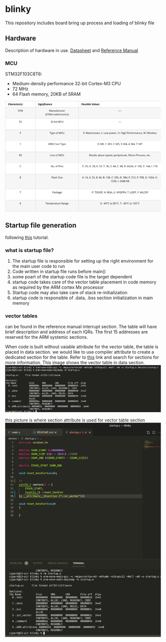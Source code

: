 # blinky

This repository includes board bring up process and loading of blinky file

## Hardware
Description of hardware in use. [Datasheet](Docs/Datasheet.pdf) and [Reference Manual](Doc/Reference-Manual.pdf)
### MCU
STM32F103C8T6: 

- Medium-density performance 32-bit Cortex-M3 CPU
- 72 MHz
- 64 Flash memory, 20KB of SRAM

![MCU-Naming](Docs/MCU-naming-convention.png)

## Startup file generation
following [this](https://www.youtube.com/watch?v=2Hm8eEHsgls&ab_channel=FastbitEmbeddedBrainAcademy) tutorial.

### what is startup file?
1. The startup file is responsible for setting up the right environment for the main user code to run
2. Code written in startup file runs before main()
3. some poart of the startup code file is the target dependent
4. startup code takes care of the vector table placement in code memory as required by the ARM cortex Mx processor
5. Startup code may also take care of stack re-initialization
6. startup code is responsible of .data, .bss section initialization in main memory

### vector tables
can be found in the reference manual interrupt section. The table will have brief description and address of each IQRs. The first 15 addresses are reserved for the ARM systemic sections.

When code is built without vaiable attribute for the vector table, the table is placed in data section. we would like to use compiler attribute to create a dedicated section for the table. Refer to [this](https://gcc.gnu.org/onlinedocs/gcc/Common-Variable-Attributes.html#Common-Variable-Attributes) link and search for sections for more information. This image shows the vector table in data section. ![img](Docs/vector_table_in_data_section.png)

this picture is where section attribute is used for vector table section
![img](Docs/vector_table_section.png)